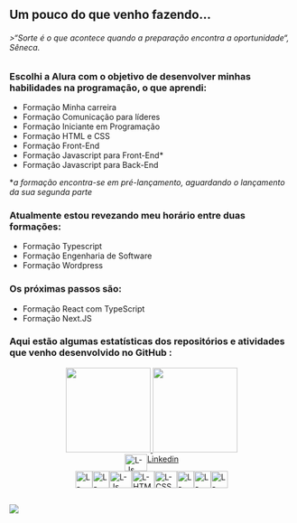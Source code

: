 ## Um pouco do que venho fazendo...

###### >*“Sorte é o que acontece quando a preparação encontra a oportunidade“, Sêneca.*

### **<p> Escolhi a Alura com o objetivo de desenvolver minhas habilidades na programação, o que aprendi: </p>**
<ul>
<li> Formação Minha carreira</li>
<li> Formação Comunicação para líderes</li>
<li> Formação Iniciante em Programação</li>
<li> Formação HTML e CSS</li>
<li> Formação Front-End</li>
<li> Formação Javascript para Front-End*</li>
<li> Formação Javascript para Back-End</li>
</ul>

**a formação encontra-se em pré-lançamento, aguardando o lançamento da sua segunda parte*

### **<p> Atualmente estou revezando meu horário entre duas formações:</p>** 
<ul>
<li> Formação Typescript</li>
<li> Formação Engenharia de Software</li>
<li> Formação Wordpress</li>
</ul>

### **<p> Os próximas passos são: </p>**
<ul>
<li> Formação React com TypeScript</li>
<li> Formação Next.JS</li>
</ul>


### **<p> Aqui estão algumas estatísticas dos repositórios e atividades que venho desenvolvido no GitHub : </p>**
<div align="center">
  <a href="https://github.com/LucianoModest0">
  <img height="150em" src="https://github-readme-stats.vercel.app/api?username=LucianoModest0&show_icons=true&theme=dark&include_all_commits=true&count_private=true"/>
  <img height="150em" src="https://github-readme-stats.vercel.app/api/top-langs/?username=LucianoModest0&layout=compact&langs_count=7&theme=dark"/>
  </a>
</div>
  
<div style="display: flex;justify-content:center;"><br>
   <img align="center" alt="L-Js" height="30" width="40" src="https://cdn.jsdelivr.net/gh/devicons/devicon/icons/linkedin/linkedin-original.svg" />
   <a href="https://www.linkedin.com/in/luciano-modesto/">Linkedin</a>
</div>

<div style="display: flex;justify-content:center;"><br>
  <img align="center" alt="L-DOCKER" height="30" width "40" src="https://cdn.jsdelivr.net/gh/devicons/devicon/icons/linux/linux-original.svg"/>
  <img align="center" alt="L-DOCKER" height="30" width "40" src="https://cdn.jsdelivr.net/gh/devicons/devicon/icons/vscode/vscode-original-wordmark.svg"/>
  <img align="center" alt="L-Js" height="30" width="40" src="https://cdn.jsdelivr.net/gh/devicons/devicon/icons/html5/html5-original-wordmark.svg"">
  <img align="center" alt="L-HTML" height="30" width="40" src="https://cdn.jsdelivr.net/gh/devicons/devicon/icons/css3/css3-original-wordmark.svg">
  <img align="center" alt="L-CSS" height="30" width="40" src="https://cdn.jsdelivr.net/gh/devicons/devicon/icons/sass/sass-original.svg"">
  <img align="center" alt="L-VSCODE" height="30" width "40" src="https://cdn.jsdelivr.net/gh/devicons/devicon/icons/bulma/bulma-plain.svg""/>
  <img align="center" alt="L-DOCKER" height="30" width "40" src="https://cdn.jsdelivr.net/gh/devicons/devicon/icons/bootstrap/bootstrap-plain-wordmark.svg"/>
  <img align="center" alt="L-DOCKER" height="30" width "40" src="https://cdn.jsdelivr.net/gh/devicons/devicon/icons/javascript/javascript-plain.svg"/>
</div>
  
  
    
  ##
  
  <div> 

  <a href = "mailto:lumoname@gmail.com"><img src="https://img.shields.io/badge/-Gmail-%23333?style=for-the-badge&logo=gmail&logoColor=white" target="_blank"></a>
<!--   <a href="https://www.linkedin.com/in/#" target="_blank"><img src="https://img.shields.io/badge/-LinkedIn-%230077B5?style=for-the-badge&logo=linkedin&logoColor=white" target="_blank"></a>  -->

 
</div>
  

